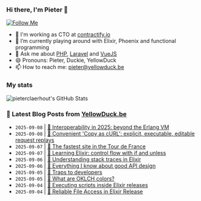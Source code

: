 ### Hi there, I'm Pieter 👋  
[![Follow Me](https://img.shields.io/github/followers/pieterclaerhout?label=Follow&style=social)](https://github.com/pieterclaerhout)

- 🏢 I'm working as CTO at [contractify.io](https://contractify.io)
- 🌱 I’m currently playing around with Elixir, Phoenix and functional programming
- 💬 Ask me about [PHP](https://php.net), [Laravel](http://laravel.com) and [VueJS](https://vuejs.org)
- 😄 Pronouns: Pieter, Duckie, YellowDuck
- 📫 How to reach me: pieter@yellowduck.be

### My stats

![pieterclaerhout's GitHub Stats](https://github-readme-stats.vercel.app/api?username=pieterclaerhout&show_icons=true&count_private=true&line_height=40)

### 📩 Latest Blog Posts from [YellowDuck.be](https://www.yellowduck.be/)
<!-- BLOG-POST-LIST:START -->
- `2025-09-08` | [🔗 Interoperability in 2025: beyond the Erlang VM](https://www.yellowduck.be/posts/interoperability-in-2025-beyond-the-erlang-vm)  
- `2025-09-08` | [🔗 Convenient &#39;Copy as cURL&#39;: explicit, executable, editable request replays](https://www.yellowduck.be/posts/convenient-copy-as-curl-explicit-executable-editable-request-replays)  
- `2025-09-07` | [🔗 The fastest site in the Tour de France](https://www.yellowduck.be/posts/the-fastest-site-in-the-tour-de-france)  
- `2025-09-07` | [🔗 Learning Elixir: control flow with if and unless](https://www.yellowduck.be/posts/learning-elixir-control-flow-with-if-and-unless)  
- `2025-09-06` | [🔗 Understanding stack traces in Elixir](https://www.yellowduck.be/posts/understanding-stack-traces-in-elixir)  
- `2025-09-06` | [🔗 Everything I know about good API design](https://www.yellowduck.be/posts/everything-i-know-about-good-api-design)  
- `2025-09-05` | [🔗 Traps to developers](https://www.yellowduck.be/posts/traps-to-developers)  
- `2025-09-05` | [🔗 What are OKLCH colors?](https://www.yellowduck.be/posts/what-are-oklch-colors)  
- `2025-09-04` | [🔗 Executing scripts inside Elixir releases](https://www.yellowduck.be/posts/executing-scripts-inside-elixir-releases)  
- `2025-09-04` | [🔗 Reliable File Access in Elixir Release](https://www.yellowduck.be/posts/reliable-file-access-in-elixir-release)  

<!-- BLOG-POST-LIST:END -->
